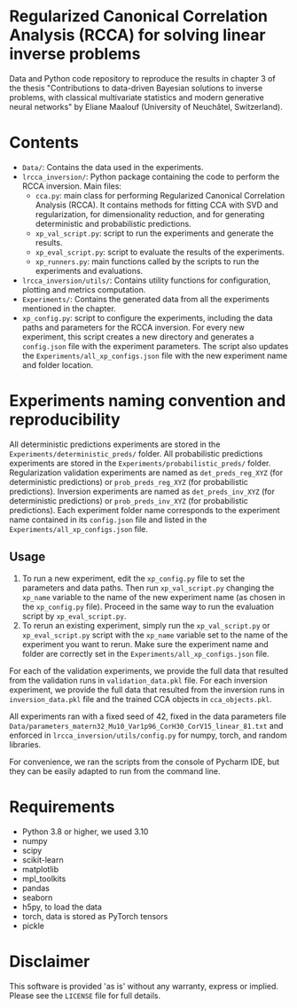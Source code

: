 # Regularized Canonical Correlation Analysis (RCCA) for solving linear inverse problems

Data and Python code repository to reproduce the results in chapter 3 of the thesis 
"Contributions to data-driven Bayesian solutions to inverse problems, with classical multivariate statistics and modern
generative neural networks" by Eliane Maalouf (University of Neuchâtel, Switzerland).

# Contents
- `Data/`: Contains the data used in the experiments.
- `lrcca_inversion/`: Python package containing the code to perform the RCCA inversion.
Main files:
  - `cca.py`: main class for performing Regularized Canonical Correlation Analysis (RCCA). 
    It contains methods for fitting CCA with SVD and regularization, for dimensionality reduction,
    and for generating deterministic and probabilistic predictions.
  - `xp_val_script.py`: script to run the experiments and generate the results.
  - `xp_eval_script.py`: script to evaluate the results of the experiments.
  - `xp_runners.py`: main functions called by the scripts to run the experiments and evaluations.
- `lrcca_inversion/utils/`: Contains utility functions for configuration, plotting and metrics computation.
- `Experiments/`: Contains the generated data from all the experiments mentioned in the chapter. 
- `xp_config.py`: script to configure the experiments, including the data paths and parameters for the RCCA inversion.
For every new experiment, this script creates a new directory and generates a `config.json` file with the experiment 
parameters. The script also updates the `Experiments/all_xp_configs.json` file with the new experiment name and folder 
location.

# Experiments naming convention and reproducibility
All deterministic predictions experiments are stored in the `Experiments/deterministic_preds/` folder. 
All probabilistic predictions experiments are stored in the `Experiments/probabilistic_preds/` folder.
Regularization validation experiments are named as `det_preds_reg_XYZ` (for deterministic predictions) or `prob_preds_reg_XYZ` 
(for probabilistic predictions). Inversion experiments are named as `det_preds_inv_XYZ` (for deterministic predictions) 
or `prob_preds_inv_XYZ` (for probabilistic predictions). Each experiment folder name corresponds to the experiment
name contained in its `config.json` file and listed in the `Experiments/all_xp_configs.json` file.
## Usage
1. To run a new experiment, edit the `xp_config.py` file to set the parameters and data paths. Then run 
   `xp_val_script.py` changing the `xp_name` variable to the name of the new experiment name 
    (as chosen in the `xp_config.py` file). Proceed in the same way to run the evaluation script by `xp_eval_script.py`.
2. To rerun an existing experiment, simply run the `xp_val_script.py` or `xp_eval_script.py` script with the 
   `xp_name` variable set to the name of the experiment you want to rerun. Make sure the experiment name and folder
    are correctly set in the `Experiments/all_xp_configs.json` file. 

For each of the validation experiments, we provide the full data that resulted from the validation runs in 
`validation_data.pkl` file. For each inversion experiment, we provide the full data that resulted from the 
inversion runs in `inversion_data.pkl` file and the trained CCA objects in `cca_objects.pkl`.

All experiments ran with a fixed seed of 42, fixed in the data parameters file 
`Data/parameters_matern32_Mu10_Var1p96_CorH30_CorV15_linear_81.txt` and enforced in `lrcca_inversion/utils/config.py` 
for numpy, torch, and random libraries.  

For convenience, we ran the scripts from the console of Pycharm IDE, but they can be easily adapted to run 
from the command line. 

# Requirements
- Python 3.8 or higher, we used 3.10 
- numpy 
- scipy 
- scikit-learn
- matplotlib
- mpl_toolkits
- pandas
- seaborn
- h5py, to load the data
- torch, data is stored as PyTorch tensors
- pickle

# Disclaimer 
This software is provided 'as is' without any warranty, express or implied. 
Please see the `LICENSE` file for full details.




